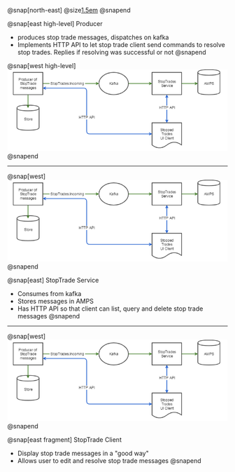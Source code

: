 @snap[north-east]
@size[1.5em](Overview)
@snapend

@snap[east high-level]
Producer
 - produces stop trade messages, dispatches on kafka
 - Implements HTTP API to let stop trade client send commands to resolve stop trades. Replies if resolving was successful or not
@snapend

@snap[west high-level]
![](img/stopped-trades-high-level.png)
@snapend

---

@snap[west]
![](img/stopped-trades-high-level.png)
@snapend

@snap[east]
StopTrade Service

- Consumes from kafka
- Stores messages in AMPS
- Has HTTP API so that client can list, query and delete stop trade messages
@snapend

---

@snap[west]
![](img/stopped-trades-high-level.png)
@snapend

@snap[east fragment]
StopTrade Client

- Display stop trade messages in a "good way"
- Allows user to edit and resolve stop trade messages
@snapend

